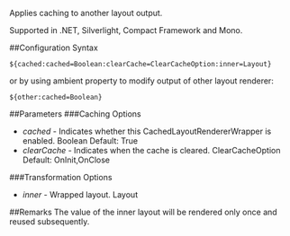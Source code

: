 Applies caching to another layout output. 

Supported in .NET, Silverlight, Compact Framework and Mono.

##Configuration Syntax
```
${cached:cached=Boolean:clearCache=ClearCacheOption:inner=Layout}
```

or by using ambient property to modify output of other layout renderer:

```
${other:cached=Boolean}
```

##Parameters
###Caching Options
* _cached_ - Indicates whether this CachedLayoutRendererWrapper is enabled. Boolean Default: True
* _clearCache_ - Indicates when the cache is cleared. ClearCacheOption Default: OnInit,OnClose

###Transformation Options
* _inner_ - Wrapped layout. Layout

##Remarks
The value of the inner layout will be rendered only once and reused subsequently.